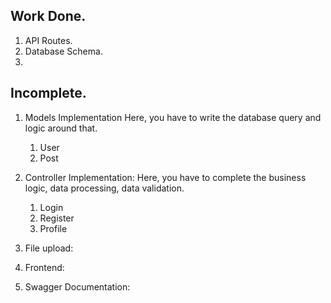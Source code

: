 
## Work Done.

1. API Routes.
2. Database Schema.
3. 


## Incomplete.
1. Models Implementation
    Here, you have to write the database query and logic around that.
    1. User
    2. Post
2. Controller Implementation:
    Here, you have to complete the business logic, data processing, data validation.
    1. Login
    2. Register
    3. Profile
3. File upload:

4. Frontend:

5. Swagger Documentation:




